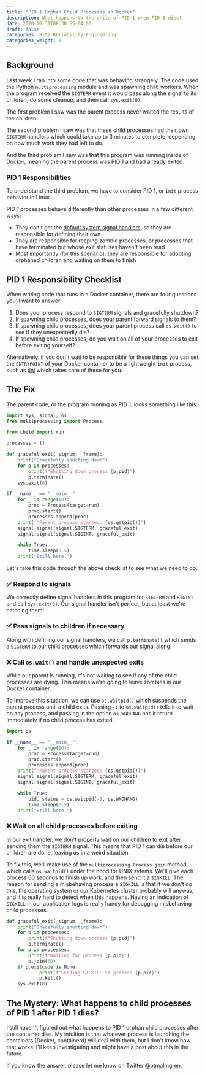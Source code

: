 ```yaml
---
title: "PID 1 Orphan Child Processes in Docker"
description: What happens to the child of PID 1 when PID 1 dies?
date: 2020-10-31T08:30:55-04:00
draft: false
categories: Site Reliability Engineering
categories_weight: 1
---
```

## Background

Last week I ran into some code that was behaving strangely. The code used the Python `multiprocessing` module and was spawning child workers. When the program received the `SIGTERM` event it would pass along the signal to its children, do some cleanup, and then call `sys.exit(0)`.

The first problem I saw was the parent process never waited the results of the children. 

The second problem I saw was that these child processes had their own `SIGTERM` handlers which could take up to 3 minutes to complete, depending on how much work they had left to do. 

And the third problem I saw was that this program was running inside of Docker, meaning the parent process was PID 1 and had already exited.

### PID 1 Responsibilities

To understand the third problem, we have to consider PID 1, or `init` process behavior in Linux.

PID 1 processes behave differently than other processes in a few different ways:

- They don't get the [default system signal handlers](/signal-handling-docker/), so they are responsible for defining their own
- They are responsible for reaping zombie processes, or processes that have terminated but whose exit statuses haven't been read
- Most importantly (for this scenario), they are responsible for adopting orphaned children and waiting on them to finish

## PID 1 Responsibility Checklist

When writing code that runs in a Docker container, there are four questions you'll want to answer:

1. Does your process respond to `SIGTERM` signals and gracefully shutdown?
2. If spawning child processes, does your parent forward signals to them?
3. If spawning child processes, does your parent process call `os.wait()` to see if they unexpectedly die?
4. If spawning child processes, do you wait on all of your processes to exit before exiting yourself?

Alternatively, if you don't wait to be responsible for these things you can set the `ENTRYPOINT` of your Docker container to be a lightweight `init` process, such as [tini](https://github.com/krallin/tini) which takes care of these for you.

## The Fix

The parent code, or the program running as PID 1, looks something like this:

```python
import sys, signal, os
from multiprocessing import Process

from child import run

processes = []

def graceful_exit(_signum, _frame):
    print("Gracefully shutting down")
    for p in processes:
        print(f"Shutting down process {p.pid}")
        p.terminate()
    sys.exit(0)

if __name__ == "__main__":
    for _ in range(10):
        proc = Process(target=run)
        proc.start()
        processes.append(proc)
    print(f"Parent process started: {os.getpid()}")
    signal.signal(signal.SIGTERM, graceful_exit)
    signal.signal(signal.SIGINT, graceful_exit)

    while True:
        time.sleep(0.5)
	print("Still here!")
```

Let's take this code through the above checklist to see what we need to do.

### ✅ Respond to signals

We correctly define signal handlers in this program for `SIGTERM` and `SIGINT` and call `sys.exit(0)`. Our signal handler isn't perfect, but at least we're catching them!

### ✅ Pass signals to children if necessary

Along with defining our signal handlers, we call `p.terminate()` which sends a `SIGTERM` to our child processes which forwards our signal along.

### ❌ Call `os.wait()` and handle unexpected exits

While our parent is running, it's not waiting to see if any of the child processes are dying. This means we're going to leave zombies in our Docker container.

To improve this situation, we can use `os.waitpid()` which suspends the parent process until a child exits. Passing `-1` to `os.waitpid()` tells it to wait on any process, and passing in the option `os.WNOHANG` has it return immediately if no child process has exited.

```python
import os

if __name__ == "__main__":
    for _ in range(10):
        proc = Process(target=run)
        proc.start()
        processes.append(proc)
    print(f"Parent process started: {os.getpid()}")
    signal.signal(signal.SIGTERM, graceful_exit)
    signal.signal(signal.SIGINT, graceful_exit)

    while True:
        pid, status = os.waitpid(-1, os.WNOHANG)
        time.sleep(0.5)
	print("Still here!")
```

### ❌ Wait on all child processes before exiting

In our exit handler, we don't properly wait on our children to exit after sending them the `SIGTERM` signal. This means that PID 1 can die before our children are done, leaving us in a weird situation.

To fix this, we'll make use of the `multiprocessing.Process.join` method, which calls `os.waitpid()` under the hood for UNIX sytems. We'll give each process 60 seconds to finish up work, and then send it a `SIGKILL`. The reason for sending a misbehaving process a `SIGKILL` is that if we don't do this, the operating system or our Kubernetes cluster probably will anyway, and it is really hard to detect when this happens. Having an indication of `SIGKILL` in our application logs is really handy for debugging misbehaving child processes.

```python
def graceful_exit(_signum, _frame):
    print("Gracefully shutting down")
    for p in processes:
        print(f"Shutting down process {p.pid}")
        p.terminate()
    for p in processes:
        print(f"Waiting for process {p.pid}")
        p.join(60)
	if p.exitcode is None:
            print(f"Sending SIGKILL to process {p.pid}")
            p.kill()
    sys.exit(0)
```

## The Mystery: What happens to child processes of PID 1 after PID 1 dies?

I still haven't figured out what happens to PID 1 orphan child processes after the container dies. My intuition is that whatever process is launching the containers (Docker, containerd) will deal with them, but I don't know how that works. I'll keep investigating and might have a post about this in the future.

If you know the answer, please let me know on Twitter [@ptmalmgren](https://twitter.com/ptmalmgren).


